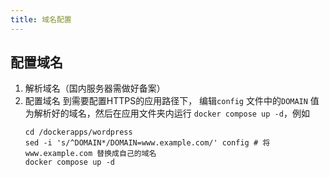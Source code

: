 ```yaml
---
title: 域名配置
---
```

## 配置域名

1.  解析域名（国内服务器需做好备案）
2.  配置域名
	 到需要配置HTTPS的应用路径下， 编辑`config` 文件中的`DOMAIN` 值为解析好的域名，然后在应用文件夹内运行 `docker compose up -d`，例如
	 ``` shell
	 cd /dockerapps/wordpress
	 sed -i 's/^DOMAIN*/DOMAIN=www.example.com/' config # 将 www.example.com 替换成自己的域名
	 docker compose up -d
	 ```



